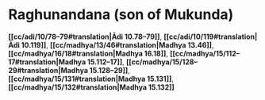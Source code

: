 # Raghunandana (son of Mukunda)

**[[cc/adi/10/78–79#translation|Ādi 10.78–79]]**, **[[cc/adi/10/119#translation|Ādi 10.119]]**, **[[cc/madhya/13/46#translation|Madhya 13.46]]**, **[[cc/madhya/16/18#translation|Madhya 16.18]]**, **[[cc/madhya/15/112–17#translation|Madhya 15.112–17]]**, **[[cc/madhya/15/128–29#translation|Madhya 15.128–29]]**, **[[cc/madhya/15/131#translation|Madhya 15.131]]**, **[[cc/madhya/15/132#translation|Madhya 15.132]]**

